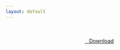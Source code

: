 ```yaml
---
layout: default
---
```


<br />

<br />

<center>
<a href="https://drive.google.com/uc?authuser=0&id=1F7eO2ysYVa268-sGgllA9Fl6TMjO--Hr&export=download" class="hbt"><i class="fa fa-chevron-down" aria-hidden="true"></i>&nbsp; &nbsp;Download</a>
</center><br />

<br />
